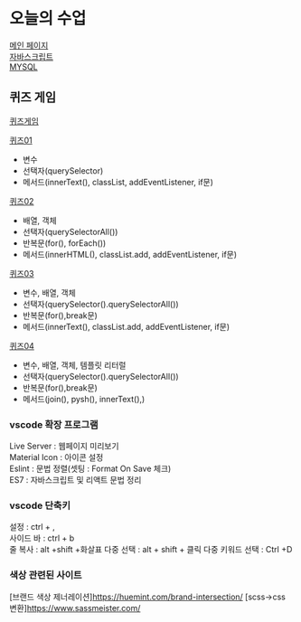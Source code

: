 # 오늘의 수업
[메인 페이지](https://rkdrudals0611.github.io/class-2024/)   
[자바스크립트](https://rkdrudals0611.github.io/class-2024/javascript/index.html)   
[MYSQL](https://rkdrudals0611.github.io/class-2024/mysql/index.html)   

## 퀴즈 게임
[퀴즈게임](https://rkdrudals0611.github.io/class-2024/quiz/index.html)   

[퀴즈01](https://rkdrudals0611.github.io/class-2024/quiz/quiz01.html)
- 변수   
- 선택자(querySelector)   
- 메서드(innerText(), classList, addEventListener, if문)

[퀴즈02](https://rkdrudals0611.github.io/class-2024/quiz/quiz02.html)
- 배열, 객체
- 선택자(querySelectorAll())
- 반복문(for(), forEach())
- 메서드(innerHTML(), classList.add, addEventListener, if문)

[퀴즈03](https://rkdrudals0611.github.io/class-2024/quiz/quiz03.html)
- 변수, 배열, 객체
- 선택자(querySelector().querySelectorAll())
- 반복문(for(),break문)
- 메서드(innerText(), classList.add, addEventListener, if문)
 

[퀴즈04](https://rkdrudals0611.github.io/class-2024/quiz/quiz04.html)
- 변수, 배열, 객체, 템플릿 리터럴
- 선택자(querySelector().querySelectorAll())
- 반복문(for(),break문)
- 메서드(join(), pysh(), innerText(),)

### vscode 확장 프로그램
Live Server : 웹페이지 미리보기   
Material Icon : 아이콘 설정   
Eslint : 문법 정렬(셋팅 : Format On Save 체크)   
ES7 : 자바스크립트 및 리액트 문법 정리   

### vscode 단축키
설정 : ctrl + ,   
사이드 바 : ctrl + b   
줄 복사 : alt +shift +화살표
다중 선택 : alt + shift + 클릭
다중 키워드 선택 : Ctrl +D

### 색상 관련된 사이트
[브랜드 색상 제너레이션]https://huemint.com/brand-intersection/
[scss->css 변환]https://www.sassmeister.com/